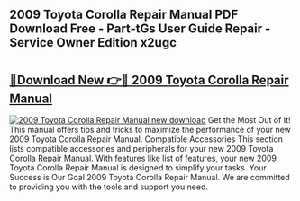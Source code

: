 ## 2009 Toyota Corolla Repair Manual PDF Download Free - Part-tGs User Guide Repair - Service Owner Edition x2ugc

# <h2><a href="http://bc45281.oget.top/?id=2009+Toyota+Corolla+Repair+Manual">🔗Download New 👉🔴 2009 Toyota Corolla Repair Manual</a></h2>

[![2009 Toyota Corolla Repair Manual new download](https://i.imgur.com/5g1atiW.png)](http://bc45281.oget.top/?id=2009+Toyota+Corolla+Repair+Manual)
Get the Most Out of It! This manual offers tips and tricks to maximize the performance of your new 2009 Toyota Corolla Repair Manual. Compatible Accessories This section lists compatible accessories and peripherals for your new 2009 Toyota Corolla Repair Manual. With features like list of features, your new 2009 Toyota Corolla Repair Manual is designed to simplify your tasks. Your Success is Our Goal 2009 Toyota Corolla Repair Manual. We are committed to providing you with the tools and support you need.
